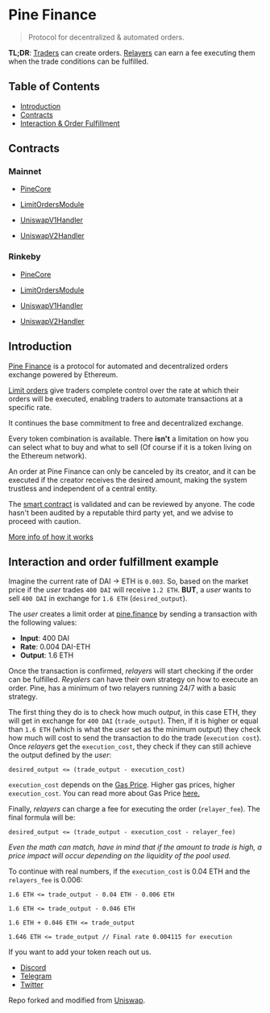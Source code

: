 # Pine Finance

> Protocol for decentralized & automated orders.

**TL;DR**: [Traders](#traders) can create orders. [Relayers](#relayers) can earn a fee executing them when the trade conditions can be fulfilled.

## Table of Contents

- [Introduction](#introduction)
- [Contracts](#contracts)
- [Interaction & Order Fulfillment](#interaction-and-order-fulfillment-example)

## Contracts

### Mainnet

- [PineCore](https://etherscan.io/address/0xd412054cca18a61278ced6f674a526a6940ebd84#code)

- [LimitOrdersModule](https://etherscan.io/address/0x037fc8e71445910e1e0bbb2a0896d5e9a7485318#code)

- [UniswapV1Handler](https://etherscan.io/address/0xf48f47c959951b1a8b0691159a75a035dfed2d1d#code)

- [UniswapV2Handler](https://etherscan.io/address/0x842a8dea50478814e2bfaff9e5a27dc0d1fdd37c#code)

### Rinkeby

- [PineCore](https://rinkeby.etherscan.io/address/0xd412054cca18a61278ced6f674a526a6940ebd84#code)

- [LimitOrdersModule](https://rinkeby.etherscan.io/address/0x037fc8e71445910e1e0bbb2a0896d5e9a7485318#code)

- [UniswapV1Handler](https://rinkeby.etherscan.io/address/0x9d8453c495ac68cf717179d5ad9235f5eebf387d#code)

- [UniswapV2Handler](https://rinkeby.etherscan.io/address/0xbf95dd8dfbccdba150b4bc3d227a80c53acd3e0f#code)

## Introduction

[Pine Finance](https://pine.finance) is a protocol for automated and decentralized orders exchange powered by Ethereum.

[Limit orders](https://www.investopedia.com/terms/l/limitorder.asp) give traders complete control over the rate at which their orders will be executed, enabling traders to automate transactions at a specific rate.

It continues the base commitment to free and decentralized exchange.

Every token combination is available. There **isn't** a limitation on how you can select what to buy and what to sell (Of course if it is a token living on the Ethereum network).

An order at Pine Finance can only be canceled by its creator, and it can be executed if the creator receives the desired amount, making the system trustless and independent of a central entity.

The [smart contract](https://etherscan.io/address/0xd412054cca18a61278ced6f674a526a6940ebd84#code) is validated and can be reviewed by anyone. The code hasn't been audited by a reputable third party yet, and we advise to proceed with caution.

[More info of how it works](https://medium.com/@pine_eth/pine-finance-an-amm-orders-engine-525fe1f1b1eb)

## Interaction and order fulfillment example

Imagine the current rate of DAI -> ETH is `0.003`. So, based on the market price if the _user_ trades `400 DAI` will receive `1.2 ETH`. **BUT**, a _user_ wants to sell `400 DAI` in exchange for `1.6 ETH` (`desired_output`).

The _user_ creates a limit order at [pine.finance](https://pine.finance) by sending a transaction with the following values:

- **Input**: 400 DAI
- **Rate**: 0.004 DAI-ETH
- **Output**: 1.6 ETH

Once the transaction is confirmed, _relayers_ will start checking if the order can be fulfilled. _Reyalers_ can have their own strategy on how to execute an order. Pine, has a minimum of two relayers running 24/7 with a basic strategy.

The first thing they do is to check how much _output_, in this case ETH, they will get in exchange for `400 DAI` (`trade_output`). Then, if it is higher or equal than `1.6 ETH` (which is what the _user_ set as the minimum output) they check how much will cost to send the transaction to do the trade (`execution cost`). Once _relayers_ get the `execution_cost`, they check if they can still achieve the output defined by the _user_:

```
desired_output <= (trade_output - execution_cost)
```

`execution_cost` depends on the [Gas Price](https://etherscan.io/gastracker). Higher gas prices, higher `execution_cost`. You can read more about Gas Price [here.](https://www.investopedia.com/terms/g/gas-ethereum.asp#:~:text=On%20the%20ethereum%20blockchain%2C%20gas,with%20are%20worth%200.000000001%20ether)

Finally, _relayers_ can charge a fee for executing the order (`relayer_fee`). The final formula will be:

```
desired_output <= (trade_output - execution_cost - relayer_fee)
```

_Even the math can match, have in mind that if the amount to trade is high, a price impact will occur depending on the liquidity of the pool used._

To continue with real numbers, if the `execution_cost` is 0.04 ETH and the `relayers_fee` is 0.006:

```
1.6 ETH <= trade_output - 0.04 ETH - 0.006 ETH

1.6 ETH <= trade_output - 0.046 ETH

1.6 ETH + 0.046 ETH <= trade_output

1.646 ETH <= trade_output // Final rate 0.004115 for execution
```

If you want to add your token reach out us.

- [Discord](https://discord.gg/w6JVcrg)
- [Telegram](https://t.me/UniswapEX)
- [Twitter](https://twitter.com/pine_eth)

Repo forked and modified from [Uniswap](https://github.com/Uniswap/uniswap-frontend).
